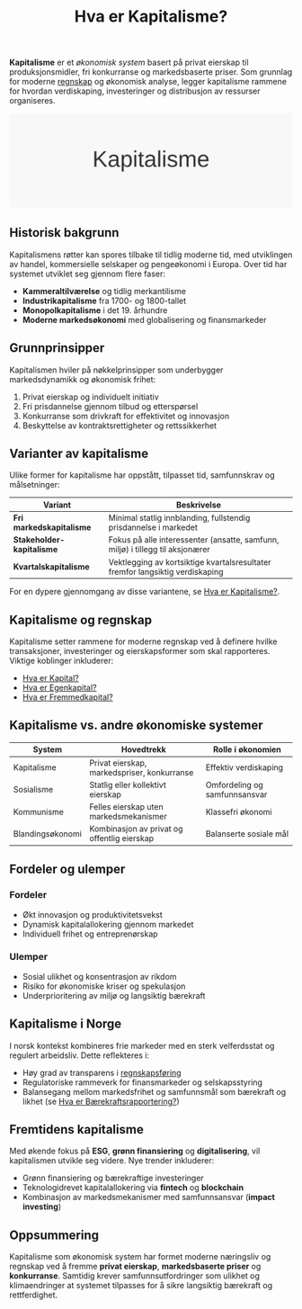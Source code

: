 ﻿---
title: "Hva er Kapitalisme?"
seoTitle: "Hva er Kapitalisme?"
meta_description: '**Kapitalisme** er et *økonomisk system* basert på privat eierskap til produksjonsmidler, fri konkurranse og markedsbaserte priser. Som grunnlag for moderne [...'
slug: kapitalisme
type: blog
layout: pages/single
---

**Kapitalisme** er et *økonomisk system* basert på privat eierskap til produksjonsmidler, fri konkurranse og markedsbaserte priser. Som grunnlag for moderne [regnskap](/blogs/regnskap/hva-er-regnskap "Hva er Regnskap? En komplett guide") og økonomisk analyse, legger kapitalisme rammene for hvordan verdiskaping, investeringer og distribusjon av ressurser organiseres.

![Illustrasjon av Kapitalisme](kapitalisme-image.svg)

## Historisk bakgrunn

Kapitalismens røtter kan spores tilbake til tidlig moderne tid, med utviklingen av handel, kommersielle selskaper og pengeøkonomi i Europa. Over tid har systemet utviklet seg gjennom flere faser:

* **Kammeraltilværelse** og tidlig merkantilisme
* **Industrikapitalisme** fra 1700- og 1800-tallet
* **Monopolkapitalisme** i det 19. århundre
* **Moderne markedsøkonomi** med globalisering og finansmarkeder

## Grunnprinsipper

Kapitalismen hviler på nøkkelprinsipper som underbygger markedsdynamikk og økonomisk frihet:

1. Privat eierskap og individuelt initiativ
2. Fri prisdannelse gjennom tilbud og etterspørsel
3. Konkurranse som drivkraft for effektivitet og innovasjon
4. Beskyttelse av kontraktsrettigheter og rettssikkerhet

## Varianter av kapitalisme

Ulike former for kapitalisme har oppstått, tilpasset tid, samfunnskrav og målsetninger:

| **Variant**                | **Beskrivelse**                                              |
|----------------------------|-------------------------------------------------------------|
| **Fri markedskapitalisme** | Minimal statlig innblanding, fullstendig prisdannelse i markedet |
| **Stakeholder-kapitalisme**| Fokus på alle interessenter (ansatte, samfunn, miljø) i tillegg til aksjonærer |
| **Kvartalskapitalisme**    | Vektlegging av kortsiktige kvartalsresultater fremfor langsiktig verdiskaping |

For en dypere gjennomgang av disse variantene, se [Hva er Kapitalisme?](/blogs/regnskap/kapitalisme "Hva er Kapitalisme? Komplett Guide til Kapitalisme i Økonomi og Regnskap").

## Kapitalisme og regnskap

Kapitalisme setter rammene for moderne regnskap ved å definere hvilke transaksjoner, investeringer og eierskapsformer som skal rapporteres. Viktige koblinger inkluderer:

* [Hva er Kapital?](/blogs/regnskap/hva-er-kapital "Hva er Kapital? En komplett guide til Kapital")  
* [Hva er Egenkapital?](/blogs/regnskap/hva-er-egenkapital "Hva er Egenkapital? Komplett Guide til Egenkapital i Regnskap")  
* [Hva er Fremmedkapital?](/blogs/regnskap/hva-er-fremmedkapital "Hva er Fremmedkapital? Komplett Guide til Gjeld og Lånefinansiering")  

## Kapitalisme vs. andre økonomiske systemer

| **System**      | **Hovedtrekk**                             | **Rolle i økonomien**         |
|-----------------|---------------------------------------------|-------------------------------|
| Kapitalisme     | Privat eierskap, markedspriser, konkurranse | Effektiv verdiskaping         |
| Sosialisme      | Statlig eller kollektivt eierskap           | Omfordeling og samfunnsansvar |
| Kommunisme      | Felles eierskap uten markedsmekanismer      | Klassefri økonomi             |
| Blandingsøkonomi| Kombinasjon av privat og offentlig eierskap  | Balanserte sosiale mål        |

## Fordeler og ulemper

### Fordeler
* Økt innovasjon og produktivitetsvekst
* Dynamisk kapitalallokering gjennom markedet
* Individuell frihet og entreprenørskap

### Ulemper
* Sosial ulikhet og konsentrasjon av rikdom
* Risiko for økonomiske kriser og spekulasjon
* Underprioritering av miljø og langsiktig bærekraft

## Kapitalisme i Norge

I norsk kontekst kombineres frie markeder med en sterk velferdsstat og regulert arbeidsliv. Dette reflekteres i:

* Høy grad av transparens i [regnskapsføring](/blogs/regnskap/hva-er-bokforing "Hva er Bokføring? Grunnleggende prinsipper og krav")
* Regulatoriske rammeverk for finansmarkeder og selskapsstyring
* Balansegang mellom markedsfrihet og samfunnsmål som bærekraft og likhet (se [Hva er Bærekraftsrapportering?](/blogs/regnskap/hva-er-barekraftsrapportering "Hva er Bærekraftsrapportering? Krav og Implementering"))

## Fremtidens kapitalisme

Med økende fokus på **ESG**, **grønn finansiering** og **digitalisering**, vil kapitalismen utvikle seg videre. Nye trender inkluderer:

* Grønn finansiering og bærekraftige investeringer  
* Teknologidrevet kapitalallokering via **fintech** og **blockchain**  
* Kombinasjon av markedsmekanismer med samfunnsansvar (**impact investing**)

## Oppsummering

Kapitalisme som økonomisk system har formet moderne næringsliv og regnskap ved å fremme **privat eierskap**, **markedsbaserte priser** og **konkurranse**. Samtidig krever samfunnsutfordringer som ulikhet og klimaendringer at systemet tilpasses for å sikre langsiktig bærekraft og rettferdighet.










